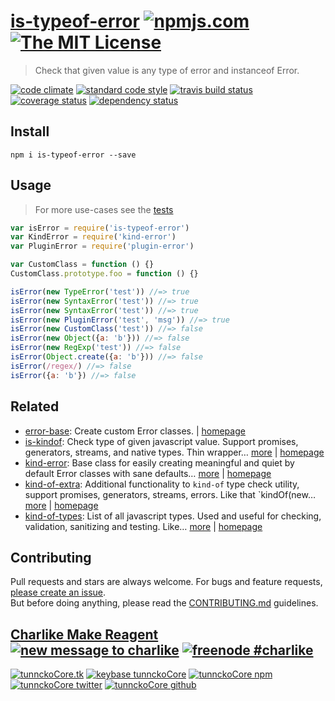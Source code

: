 # [is-typeof-error][author-www-url] [![npmjs.com][npmjs-img]][npmjs-url] [![The MIT License][license-img]][license-url] 

> Check that given value is any type of error and instanceof Error.

[![code climate][codeclimate-img]][codeclimate-url] [![standard code style][standard-img]][standard-url] [![travis build status][travis-img]][travis-url] [![coverage status][coveralls-img]][coveralls-url] [![dependency status][david-img]][david-url]

## Install
```
npm i is-typeof-error --save
```

## Usage
> For more use-cases see the [tests](./test.js)

```js
var isError = require('is-typeof-error')
var KindError = require('kind-error')
var PluginError = require('plugin-error')

var CustomClass = function () {}
CustomClass.prototype.foo = function () {}

isError(new TypeError('test')) //=> true
isError(new SyntaxError('test')) //=> true
isError(new SyntaxError('test')) //=> true
isError(new PluginError('test', 'msg')) //=> true
isError(new CustomClass('test')) //=> false
isError(new Object({a: 'b'})) //=> false
isError(new RegExp('test')) //=> false
isError(Object.create({a: 'b'})) //=> false
isError(/regex/) //=> false
isError({a: 'b'}) //=> false
```

## Related
* [error-base](https://www.npmjs.com/package/error-base): Create custom Error classes. | [homepage](https://github.com/doowb/error-base)
* [is-kindof](https://www.npmjs.com/package/is-kindof): Check type of given javascript value. Support promises, generators, streams, and native types. Thin wrapper… [more](https://www.npmjs.com/package/is-kindof) | [homepage](https://github.com/tunnckocore/is-kindof)
* [kind-error](https://www.npmjs.com/package/kind-error): Base class for easily creating meaningful and quiet by default Error classes with sane defaults… [more](https://www.npmjs.com/package/kind-error) | [homepage](https://github.com/tunnckocore/kind-error)
* [kind-of-extra](https://www.npmjs.com/package/kind-of-extra): Additional functionality to `kind-of` type check utility, support promises, generators, streams, errors. Like that `kindOf(new… [more](https://www.npmjs.com/package/kind-of-extra) | [homepage](https://github.com/tunnckocore/kind-of-extra)
* [kind-of-types](https://www.npmjs.com/package/kind-of-types): List of all javascript types. Used and useful for checking, validation, sanitizing and testing. Like… [more](https://www.npmjs.com/package/kind-of-types) | [homepage](https://github.com/tunnckocore/kind-of-types)

## Contributing
Pull requests and stars are always welcome. For bugs and feature requests, [please create an issue](https://github.com/tunnckoCore/is-typeof-error/issues/new).  
But before doing anything, please read the [CONTRIBUTING.md](./CONTRIBUTING.md) guidelines.

## [Charlike Make Reagent](http://j.mp/1stW47C) [![new message to charlike][new-message-img]][new-message-url] [![freenode #charlike][freenode-img]][freenode-url]

[![tunnckoCore.tk][author-www-img]][author-www-url] [![keybase tunnckoCore][keybase-img]][keybase-url] [![tunnckoCore npm][author-npm-img]][author-npm-url] [![tunnckoCore twitter][author-twitter-img]][author-twitter-url] [![tunnckoCore github][author-github-img]][author-github-url]

[npmjs-url]: https://www.npmjs.com/package/is-typeof-error
[npmjs-img]: https://img.shields.io/npm/v/is-typeof-error.svg?label=is-typeof-error

[license-url]: https://github.com/tunnckoCore/is-typeof-error/blob/master/LICENSE
[license-img]: https://img.shields.io/badge/license-MIT-blue.svg

[codeclimate-url]: https://codeclimate.com/github/tunnckoCore/is-typeof-error
[codeclimate-img]: https://img.shields.io/codeclimate/github/tunnckoCore/is-typeof-error.svg

[travis-url]: https://travis-ci.org/tunnckoCore/is-typeof-error
[travis-img]: https://img.shields.io/travis/tunnckoCore/is-typeof-error.svg

[coveralls-url]: https://coveralls.io/r/tunnckoCore/is-typeof-error
[coveralls-img]: https://img.shields.io/coveralls/tunnckoCore/is-typeof-error.svg

[david-url]: https://david-dm.org/tunnckoCore/is-typeof-error
[david-img]: https://img.shields.io/david/tunnckoCore/is-typeof-error.svg

[standard-url]: https://github.com/feross/standard
[standard-img]: https://img.shields.io/badge/code%20style-standard-brightgreen.svg

[author-www-url]: http://www.tunnckoCore.tk
[author-www-img]: https://img.shields.io/badge/www-tunnckoCore.tk-fe7d37.svg

[keybase-url]: https://keybase.io/tunnckocore
[keybase-img]: https://img.shields.io/badge/keybase-tunnckocore-8a7967.svg

[author-npm-url]: https://www.npmjs.com/~tunnckocore
[author-npm-img]: https://img.shields.io/badge/npm-~tunnckocore-cb3837.svg

[author-twitter-url]: https://twitter.com/tunnckoCore
[author-twitter-img]: https://img.shields.io/badge/twitter-@tunnckoCore-55acee.svg

[author-github-url]: https://github.com/tunnckoCore
[author-github-img]: https://img.shields.io/badge/github-@tunnckoCore-4183c4.svg

[freenode-url]: http://webchat.freenode.net/?channels=charlike
[freenode-img]: https://img.shields.io/badge/freenode-%23charlike-5654a4.svg

[new-message-url]: https://github.com/tunnckoCore/ama
[new-message-img]: https://img.shields.io/badge/ask%20me-anything-green.svg

